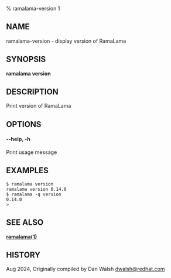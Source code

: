 % ramalama-version 1

## NAME
ramalama\-version - display version of RamaLama

## SYNOPSIS
**ramalama version**

## DESCRIPTION
Print version of RamaLama

## OPTIONS

#### **--help**, **-h**
Print usage message

## EXAMPLES

```
$ ramalama version
ramalama version 0.14.0
$ ramalama -q version
0.14.0
>
```
## SEE ALSO
**[ramalama(1)](ramalama.1.md)**

## HISTORY
Aug 2024, Originally compiled by Dan Walsh <dwalsh@redhat.com>
